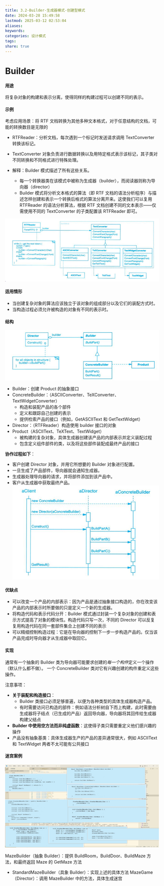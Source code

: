 ```yaml
---
title: 3.2-Builder-生成器模式-创建型模式
date: 2024-03-28 15:49:58
lastmod: 2025-03-12 02:53:04
aliases: 
keywords: 
categories: 设计模式
tags: 
share: true
---
```





# Builder

#### 用途
将复杂对象的构建和表示分离，使得同样的构建过程可以创建不同的表示。

#### 示例
考虑应用场景：将 RTF 文档转换为其他多种文本格式，对于任意结构的文档，可能的转换数目是无限的

- RTFReader：分析文档，每次遇到一个标记时发送请求调用 TextConverter 转换该标记。
- TextConverter 对象负责进行数据转换以及用特定格式表示该标记，其子类对不同转换和不同格式进行特殊处理。

- 解释：Builder 模式描述了所有这些关系。
	- 每一个转换器类在该模式中被称为生成器（builder），而阅读器则称为导向器（director）
	- Builder 模式将分析文本格式的算法（即 RTF 文档的语法分析程序）与描述怎样创建和表示一个转换后格式的算法分离开来。这使我们可以复用 RTFReader 的语法分析算法，根据 RTF 文档创建不同的文本表示——仅需使用不同的 TextConverter 的子类配置该 RTFReader 即可。

![](./assets/3.2-Builder-%E7%94%9F%E6%88%90%E5%99%A8%E6%A8%A1%E5%BC%8F-%E5%88%9B%E5%BB%BA%E5%9E%8B%E6%A8%A1%E5%BC%8F/image-2023-09-24_15-03-46-060.png)


#### 适用情形

- 当创建复杂对象的算法应该独立于该对象的组成部分以及它们的装配方式时。
- 当构造过程必须允许被构造的对象有不同的表示时。

#### 结构

![](./assets/3.2-Builder-%E7%94%9F%E6%88%90%E5%99%A8%E6%A8%A1%E5%BC%8F-%E5%88%9B%E5%BB%BA%E5%9E%8B%E6%A8%A1%E5%BC%8F/image-2023-09-24_15-12-06-045.png)


- Builder：创建 Product 的抽象接口
- ConcreteBuilder：（ASCIIConverter、TeXConverter、 TextWidgetConverter）
	- 构造和装配产品的各个部件
	- 定义和跟踪自己创建的表示
	- 提供检索产品的接口（例如，GetASCIIText 和 GetTextWidget）
- Director：（RTFReader）构造使用 builder 接口的对象
- Product（ASCIIText、TeXText、TextWidget）
	- 被构建的复杂对象，具体生成器创建该产品的内部表示并定义装配过程
	- 包含定义组件部件的类，以及将这些部件装配成最终产品的接口

**协作过程如下**：
- 客户创建 Director 对象，并用它所想要的 Builder 对象进行配置。
- 一旦生成了产品部件，导向器就会通知生成器。
- 生成器处理导向器的请求，并将部件添加到该产品中。
- 客户从生成器中获取最终产品。
![](./assets/3.2-Builder-%E7%94%9F%E6%88%90%E5%99%A8%E6%A8%A1%E5%BC%8F-%E5%88%9B%E5%BB%BA%E5%9E%8B%E6%A8%A1%E5%BC%8F/image-2023-09-24_15-22-11-430.png)

#### 优缺点

- 可以改变一个产品的内部表示：因为产品是通过抽象接口构造的，你在改变该产品的内部表示时所要做的只是定义一个新的生成器。
- 将构造代码和表示代码分开：Builder 模式通过封装一个复杂对象的创建和表示方式提高了对象的模块性。构造代码只写一次，不同的 Director 可以反复复用构造代码在同一套部件集合上创建不同的表示
- 可以精细控制构造过程：它是在导向器的控制下一步一步构造产品的。仅当该产品完成时导向器才从生成器中取回它。


#### 实现

通常有一个抽象的 Builder 类为导向器可能要求创建的*每一个构件*定义一个操作（默认什么都不做）。
一个 ConcreteBuilder 类对它有兴趣创建的构件重定义这些操作。

注意事项：
- **关于装配和构造接口**：
	- Builder 类接口必须足够普遍，以便为各种类型的具体生成器构造产品。
	- 有时需要访问已构造的部件：例如语法分析树自下而上构建，此时需要由生成器将子结点（已生成的产品）返回导向器，导向器将其回传给生成器构建父结点
- **Builder 中使用空方法而非纯虚函数**：这使得子类只需要重定义他们感兴趣的操作
- 产品没有抽象基类：具体生成器生产的产品的差异通常很大，例如 ASCIIText 和 TextWidget 两者不太可能有公共接口


#### 迷宫案例
![](./assets/3.2-Builder-%E7%94%9F%E6%88%90%E5%99%A8%E6%A8%A1%E5%BC%8F-%E5%88%9B%E5%BB%BA%E5%9E%8B%E6%A8%A1%E5%BC%8F/image-2023-09-24_17-07-30-846.png)


MazeBuilder（抽象 Builder）：提供 BuildRoom，BuildDoor、BuildMaze 方法，和最终返回 Maze 的 GetMaze 方法
- StandardMazeBuilder（具象 Builder）：实现上述的具体方法
MazeGame（Director）：调用 MazeBuilder 中的方法，具体生成迷宫

